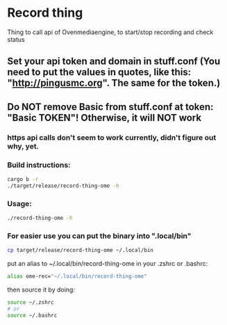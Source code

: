# Record thing

Thing to call api of Ovenmediaengine, to start/stop recording and check status

## Set your api token and domain in stuff.conf (You need to put the values in quotes, like this: "http://pingusmc.org". The same for the token.)
## Do NOT remove Basic from stuff.conf at token: "Basic TOKEN"! Otherwise, it will NOT work
### https api calls don't seem to work currently, didn't figure out why, yet.

### Build instructions:
```bash
cargo b -r
./target/release/record-thing-ome -h
```

### Usage:
```bash
./record-thing-ome -h
```

### For easier use you can put the binary into ".local/bin"
```bash
cp target/release/record-thing-ome ~/.local/bin
```

put an alias to ~/.local/bin/record-thing-ome in your .zshrc or .bashrc:
```bash
alias ome-rec="~/.local/bin/record-thing-ome"
```

then source it by doing:
```bash
source ~/.zshrc 
# or 
source ~/.bashrc
```
